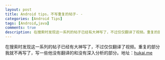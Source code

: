 ```yaml
---
layout: post
title: Android tips，不写重复的帖子- -
categories: [Android Tips]
tags: [Android,java]
comments: true
description: 在搜索时发现这一系列的帖子已经有大神写了，不过仅仅翻译了视频。重复的部分我就不再写了，写一些他没有翻译的和没有深入分析的部分。
---
```


在搜索时发现这一系列的帖子已经有大神写了，不过仅仅翻译了视频。重复的部分我就不再写了，写一些他没有翻译的和没有深入分析的部分。地址：[hukai.me][1]

[1]:	http://hukai.me/